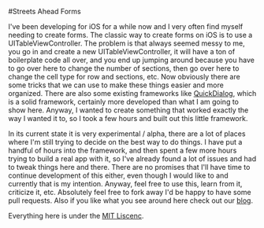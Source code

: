 #Streets Ahead Forms

I've been developing for iOS for a while now and I very often find myself needing to create forms.  The classic way to create forms on iOS is to use a UITableViewController.  The problem is that always seemed messy to me, you go in and create a new UITableViewController, it will have a ton of boilerplate code all over, and you end up jumping around because you have to go over here to change the number of sections, then go over here to change the cell type for row and sections, etc.  Now obviously there are some tricks that we can use to make these things easier and more organized.  There are also some existing frameworks like [QuickDialog](https://github.com/escoz/QuickDialog/), which is a solid framework, certainly more developed than what I am going to show here.  Anyway, I wanted to create something that worked exactly the way I wanted it to, so I took a few hours and built out this little framework.  

In its current state it is very experimental / alpha, there are a lot of places where I'm still trying to decide on the best way to do things.  I have put a handful of hours  into the framework, and then spent a few more hours trying to build a real app with it, so I've already found a lot of issues and had to tweak things here and there.  There are no promises that I'll have time to continue development of this either, even though I would like to and currently that is my intention.  Anyway, feel free to use this, learn from it, criticize  it, etc.  Absolutely feel free to fork away I'd be happy to have some pull requests.  Also if you like what you see around here check out our [blog](http://streetsaheadllc.com).

Everything here is under the [MIT Liscenc](http://www.opensource.org/licenses/mit-license.php/).